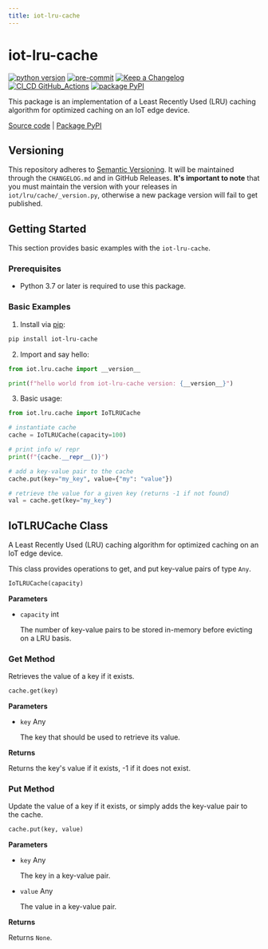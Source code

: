 ```yaml
---
title: iot-lru-cache
---
```


# iot-lru-cache

[![python version](https://img.shields.io/badge/python_v3.9-blue?logo=python&logoColor=yellow)](https://www.python.org/) [![pre-commit](https://img.shields.io/badge/pre--commit-blue?logo=pre-commit&logoColor=FAB040)](https://pre-commit.com/) [![Keep a Changelog](https://img.shields.io/badge/keep_a_changelog-blue?logo=keepachangelog&logoColor=E05735)](https://keepachangelog.com/en/1.0.0/) [![CI_CD GitHub_Actions](https://img.shields.io/badge/GitHub_Actions-blue?logo=githubactions&logoColor=black)](https://github.com/features/actions) [![package PyPI](https://img.shields.io/badge/PyPI-blue?logo=PyPI&logoColor=yellow)](https://pypi.org/)

This package is an implementation of a Least Recently Used (LRU) caching algorithm for optimized caching on an IoT edge device.

[Source code](https://github.com/dgonzo27/py-iot-utils/tree/master/iot-lru-cache) | [Package PyPI](https://pypi.org/project/iot-lru-cache/)

## Versioning

This repository adheres to [Semantic Versioning](https://semver.org/spec/v2.0.0.html). It will be maintained through the `CHANGELOG.md` and in GitHub Releases. **It's important to note** that you must maintain the version with your releases in `iot/lru/cache/_version.py`, otherwise a new package version will fail to get published.

## Getting Started

This section provides basic examples with the `iot-lru-cache`.

### Prerequisites

- Python 3.7 or later is required to use this package.

### Basic Examples

1. Install via [pip](https://pypi.org/project/pip/):

```sh
pip install iot-lru-cache
```

2. Import and say hello:

```python
from iot.lru.cache import __version__

print(f"hello world from iot-lru-cache version: {__version__}")
```

3. Basic usage:

```python
from iot.lru.cache import IoTLRUCache

# instantiate cache
cache = IoTLRUCache(capacity=100)

# print info w/ repr
print(f"{cache.__repr__()}")

# add a key-value pair to the cache
cache.put(key="my_key", value={"my": "value"})

# retrieve the value for a given key (returns -1 if not found)
val = cache.get(key="my_key")
```

## IoTLRUCache Class

A Least Recently Used (LRU) caching algorithm for optimized caching on an IoT edge device.

This class provides operations to get, and put key-value pairs of type `Any`.

```python
IoTLRUCache(capacity)
```

**Parameters**

- `capacity` int

  The number of key-value pairs to be stored in-memory before evicting on a LRU basis.

### Get Method

Retrieves the value of a key if it exists.

```python
cache.get(key)
```

**Parameters**

- `key` Any

  The key that should be used to retrieve its value.

**Returns**

Returns the key's value if it exists, -1 if it does not exist.

### Put Method

Update the value of a key if it exists, or simply adds the key-value pair to the cache.

```python
cache.put(key, value)
```

**Parameters**

- `key` Any

  The key in a key-value pair.

- `value` Any

  The value in a key-value pair.

**Returns**

Returns `None`.
